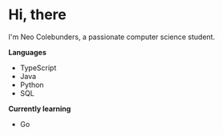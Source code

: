 # Hi, there

I'm Neo Colebunders, a passionate computer science student.


**Languages**
- TypeScript
- Java
- Python
- SQL


**Currently learning**
- Go


